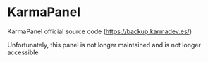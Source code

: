 # KarmaPanel
KarmaPanel official source code (https://backup.karmadev.es/)

Unfortunately, this panel is not longer maintained and is not longer accessible
